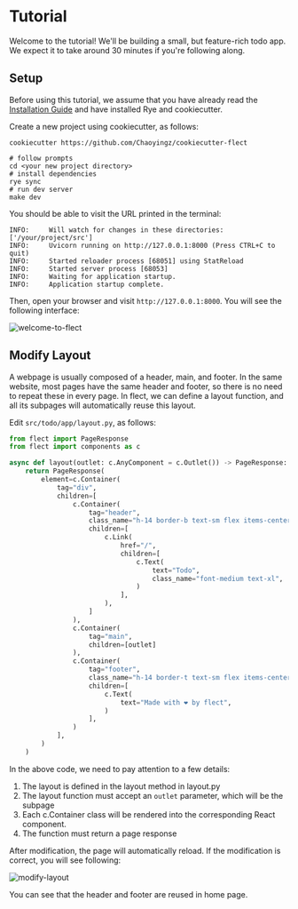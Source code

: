 # Tutorial

Welcome to the tutorial! We'll be building a small, but feature-rich todo app. We expect it to take around 30 minutes if you're following along.

## Setup

Before using this tutorial, we assume that you have already read the [Installation Guide](/docs/installation/) and have installed Rye and cookiecutter.

Create a new project using cookiecutter, as follows:

```console
cookiecutter https://github.com/Chaoyingz/cookiecutter-flect

# follow prompts
cd <your new project directory>
# install dependencies
rye sync
# run dev server
make dev
```

You should be able to visit the URL printed in the terminal:

```console
INFO:     Will watch for changes in these directories: ['/your/project/src']
INFO:     Uvicorn running on http://127.0.0.1:8000 (Press CTRL+C to quit)
INFO:     Started reloader process [68051] using StatReload
INFO:     Started server process [68053]
INFO:     Waiting for application startup.
INFO:     Application startup complete.
```

Then, open your browser and visit `http://127.0.0.1:8000`. You will see the following interface:

![welcome-to-flect](https://github.com/Chaoyingz/flect/assets/32626585/12c0f31b-8030-41b6-8c4b-3efb11e419ca)

## Modify Layout

A webpage is usually composed of a header, main, and footer. In the same website, most pages have the same header and footer, so there is no need to repeat these in every page. In flect, we can define a layout function, and all its subpages will automatically reuse this layout.

Edit `src/todo/app/layout.py`, as follows:

```python
from flect import PageResponse
from flect import components as c

async def layout(outlet: c.AnyComponent = c.Outlet()) -> PageResponse:
    return PageResponse(
        element=c.Container(
            tag="div",
            children=[
                c.Container(
                    tag="header",
                    class_name="h-14 border-b text-sm flex items-center px-6",
                    children=[
                        c.Link(
                            href="/",
                            children=[
                                c.Text(
                                    text="Todo",
                                    class_name="font-medium text-xl",
                                )
                            ],
                        ),
                    ]
                ),
                c.Container(
                    tag="main",
                    children=[outlet]
                ),
                c.Container(
                    tag="footer",
                    class_name="h-14 border-t text-sm flex items-center px-6",
                    children=[
                        c.Text(
                            text="Made with ❤️ by flect",
                        )
                    ],
                )
            ],
        )
    )
```

In the above code, we need to pay attention to a few details:

1. The layout is defined in the layout method in layout.py
2. The layout function must accept an `outlet` parameter, which will be the subpage
3. Each c.Container class will be rendered into the corresponding React component.
4. The function must return a page response

After modification, the page will automatically reload. If the modification is correct, you will see following:

![modify-layout](https://github.com/Chaoyingz/flect/assets/32626585/e3505877-e843-4d2c-bd0f-9c3c89bdaf2a)

You can see that the header and footer are reused in home page.
